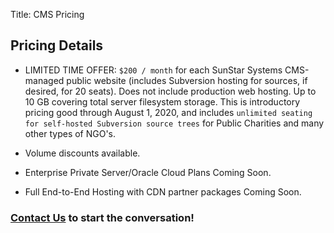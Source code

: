 Title: CMS Pricing

## Pricing Details

- LIMITED TIME OFFER: `$200 / month` for each SunStar Systems CMS-managed public website (includes Subversion hosting for sources, if desired, for 20 seats).  Does not include production web hosting.  Up to 10 GB covering total server filesystem storage.  This is introductory pricing good through August 1, 2020, and includes `unlimited seating for self-hosted Subversion source trees` for Public Charities and many other types of NGO's.

- Volume discounts available.

- Enterprise Private Server/Oracle Cloud Plans Coming Soon.

- Full End-to-End Hosting with CDN partner packages Coming Soon.

### [Contact Us](/contact) to start the conversation!

